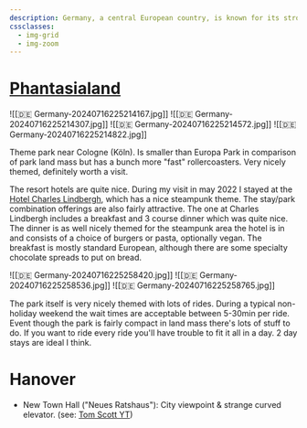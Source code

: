 ```yaml
---
description: Germany, a central European country, is known for its strong economy, rich cultural history, technological innovations, and landmarks like the Brandenburg Gate and Neuschwanstein Castle.
cssclasses:
  - img-grid
  - img-zoom
---
```

# [Phantasialand](https://www.phantasialand.de/en/)

![[🇩🇪 Germany-20240716225214167.jpg]]
![[🇩🇪 Germany-20240716225214307.jpg]]
![[🇩🇪 Germany-20240716225214572.jpg]]
![[🇩🇪 Germany-20240716225214822.jpg]]

Theme park near Cologne (Köln). Is smaller than Europa Park in comparison of park land mass but has a bunch more "fast" rollercoasters. Very nicely themed, definitely worth a visit.

The resort hotels are quite nice. During my visit in may 2022 I stayed at the [Hotel Charles Lindbergh](https://www.phantasialand.de/en/rookburgh/hotel-charles-lindbergh/), which has a nice steampunk theme. The stay/park combination offerings are also fairly attractive. The one at Charles Lindbergh includes a breakfast and 3 course dinner which was quite nice. The dinner is as well nicely themed for the steampunk area the hotel is in and consists of a choice of burgers or pasta, optionally vegan. The breakfast is mostly standard European, although there are some specialty chocolate spreads to put on bread.

![[🇩🇪 Germany-20240716225258420.jpg]]
![[🇩🇪 Germany-20240716225258536.jpg]]
![[🇩🇪 Germany-20240716225258765.jpg]]

The park itself is very nicely themed with lots of rides. During a typical non-holiday weekend the wait times are acceptable between 5-30min per ride. Event though the park is fairly compact in land mass there's lots of stuff to do. If you want to ride every ride you'll have trouble to fit it all in a day. 2 day stays are ideal I think.

# Hanover

* New Town Hall ("Neues Ratshaus"): City viewpoint & strange curved elevator. (see: [Tom Scott YT](https://www.youtube.com/watch?app=desktop\&v=ZgDBIzClmPg))
